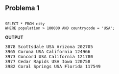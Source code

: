 ## Problema 1
<code>
SELECT * FROM city
WHERE population > 100000 AND countrycode = 'USA';
</code>
<p><b>OUTPUT</b></p>
<pre>
3878 Scottsdale USA Arizona 202705 
3965 Corona USA California 124966 
3973 Concord USA California 121780 
3977 Cedar Rapids USA Iowa 120758 
3982 Coral Springs USA Florida 117549 
</pre>
